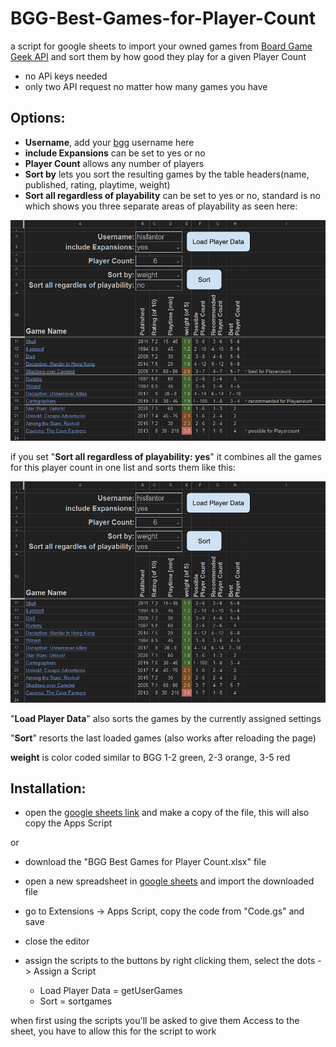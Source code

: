# BGG-Best-Games-for-Player-Count
a script for google sheets to import your owned games from [Board Game Geek API](https://boardgamegeek.com/xmlapi2) and sort them by how good they play for a given Player Count

- no APi keys needed
- only two API request no matter how many games you have

## Options:
- **Username**, add your [bgg](https://boardgamegeek.com/) username here
- **include Expansions** can be set to yes or no
- **Player Count** allows any number of players
- **Sort by** lets you sort the resulting games by the table headers(name, published, rating, playtime, weight)
- **Sort all regardless of playability** can be set to yes or no, standard is no which shows you three separate areas of playability as seen here:

![all settings shown in a screenshot, Sort all regardless of playability set to no](/Sort_all_regardless_of_playability-no.png "Sort all regardless of playability: no")

if you set "**Sort all regardless of playability: yes**" it combines all the games for this player count in one list and sorts them like this:

![all settings shown in a screenshot, Sort all regardless of playability set to yes](/Sort_all_regardless_of_playability-yes.png "Sort all regardless of playability: yes")

"**Load Player Data**" also sorts the games by the currently assigned settings

"**Sort**" resorts the last loaded games (also works after reloading the page)

**weight** is color coded similar to BGG 1-2 green, 2-3 orange, 3-5 red
## Installation:
- open the [google sheets link](https://docs.google.com/spreadsheets/d/1Yz4JlLDtu8P97KRSHnSmc9yVc6uMFrvkScRSY4cZuLc/edit?usp=sharing) and make a copy of the file, this will also copy the Apps Script

or

- download the "BGG Best Games for Player Count.xlsx" file
- open a new spreadsheet in [google sheets](https://docs.google.com/spreadsheets) and import the downloaded file
- go to Extensions -> Apps Script, copy the code from "Code.gs" and save
- close the editor
- assign the scripts to the buttons by right clicking them, select the dots -> Assign a Script

	- Load Player Data = getUserGames
	- Sort = sortgames


when first using the scripts you'll be asked to give them Access to the sheet, you have to allow this for the script to work
